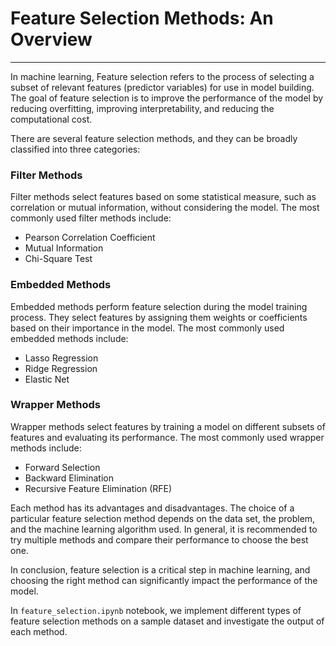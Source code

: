 # **Feature Selection Methods:** An Overview
______

In machine learning, Feature selection refers to the process of selecting a subset of relevant features (predictor variables) for use in model building. The goal of feature selection is to improve the performance of the model by reducing overfitting, improving interpretability, and reducing the computational cost.

There are several feature selection methods, and they can be broadly classified into three categories:

### **Filter Methods**
Filter methods select features based on some statistical measure, such as correlation or mutual information, without considering the model. The most commonly used filter methods include:

* Pearson Correlation Coefficient
* Mutual Information
* Chi-Square Test

### **Embedded Methods**
Embedded methods perform feature selection during the model training process. They select features by assigning them weights or coefficients based on their importance in the model. The most commonly used embedded methods include:

* Lasso Regression
* Ridge Regression
* Elastic Net

### **Wrapper Methods**
Wrapper methods select features by training a model on different subsets of features and evaluating its performance. The most commonly used wrapper methods include:

* Forward Selection
* Backward Elimination
* Recursive Feature Elimination (RFE)


Each method has its advantages and disadvantages. The choice of a particular feature selection method depends on the data set, the problem, and the machine learning algorithm used. In general, it is recommended to try multiple methods and compare their performance to choose the best one.

In conclusion, feature selection is a critical step in machine learning, and choosing the right method can significantly impact the performance of the model.

In `feature_selection.ipynb` notebook, we implement different types of feature selection methods on a sample dataset and investigate the output of each method.
